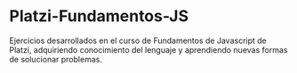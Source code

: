 # Platzi-Fundamentos-JS
Ejercicios desarrollados en el curso de Fundamentos de Javascript de Platzi, adquiriendo conocimiento del lenguaje y aprendiendo nuevas formas de solucionar problemas.
